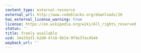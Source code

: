 ```yaml
---
content_type: external-resource
external_url: http://www.codeblocks.org/downloads/26
has_external_license_warning: true
license: https://en.wikipedia.org/wiki/All_rights_reserved
status: ''
title: freely available
uid: 34a33a31-b2d0-47c8-9b14-9f4e37ac4544
wayback_url: ''
---
```

